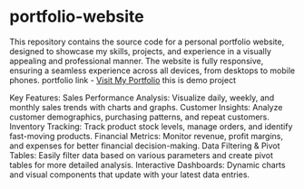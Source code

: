 # portfolio-website
This repository contains the source code for a personal portfolio website, designed to showcase my skills, projects, and experience in a visually appealing and professional manner. The website is fully responsive, ensuring a seamless experience across all devices, from desktops to mobile phones.
portfolio link -  <a href="https://sachin-port.netlify.app/">Visit My Portfolio</a>
this is demo project 

Key Features:
Sales Performance Analysis: Visualize daily, weekly, and monthly sales trends with charts and graphs.
Customer Insights: Analyze customer demographics, purchasing patterns, and repeat customers.
Inventory Tracking: Track product stock levels, manage orders, and identify fast-moving products.
Financial Metrics: Monitor revenue, profit margins, and expenses for better financial decision-making.
Data Filtering & Pivot Tables: Easily filter data based on various parameters and create pivot tables for more detailed analysis.
Interactive Dashboards: Dynamic charts and visual components that update with your latest data entries.
